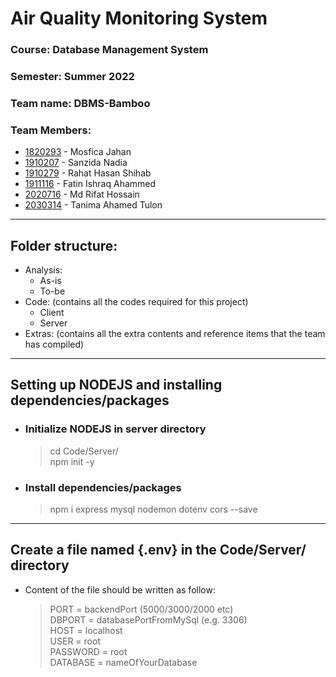# Air Quality Monitoring System

### Course: Database Management System

### Semester: Summer 2022

### Team name: DBMS-Bamboo

### Team Members:

- [1820293](https://github.com/Mosfica) - Mosfica Jahan
- [1910207](https://github.com/1910207) - Sanzida Nadia
- [1910279](https://gitHub.com/RHShihab) - Rahat Hasan Shihab
- [1911116](https://github.com/ishraqfatin) - Fatin Ishraq Ahammed
- [2020716](https://github.com/muhammadrefath) - Md Rifat Hossain
- [2030314](https://github.com/tanima1010) - Tanima Ahamed Tulon

<hr>

## Folder structure:

- Analysis:
  - As-is
  - To-be
- Code: (contains all the codes required for this project)
  - Client
  - Server
- Extras: (contains all the extra contents and reference items that the team has compiled)

<hr>

## Setting up NODEJS and installing dependencies/packages

- ### Initialize NODEJS in server directory

  > cd Code/Server/ <br>
  > npm init -y

- ### Install dependencies/packages
  > npm i express mysql nodemon dotenv cors --save

<hr>

## Create a file named {.env} in the Code/Server/ directory

- Content of the file should be written as follow:
  > PORT = backendPort (5000/3000/2000 etc) <br>
  > DBPORT = databasePortFromMySql (e.g. 3306) <br>
  > HOST = localhost <br>
  > USER = root <br>
  > PASSWORD = root <br>
  > DATABASE = nameOfYourDatabase <br>
